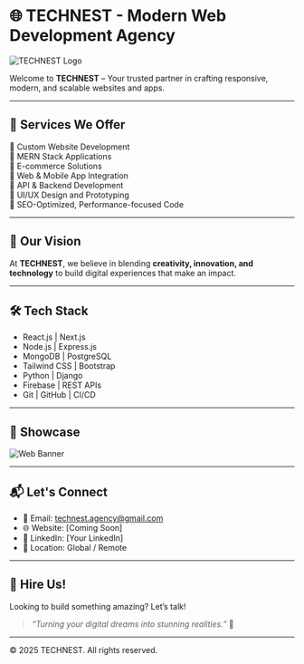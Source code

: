 # 🌐 TECHNEST - Modern Web Development Agency

![TECHNEST Logo](https://img.freepik.com/free-vector/gradient-coding-logo-template_23-2148817993.jpg)

Welcome to **TECHNEST** – Your trusted partner in crafting responsive, modern, and scalable websites and apps.

---

## 🚀 Services We Offer

🔹 Custom Website Development  
🔹 MERN Stack Applications  
🔹 E-commerce Solutions  
🔹 Web & Mobile App Integration  
🔹 API & Backend Development  
🔹 UI/UX Design and Prototyping  
🔹 SEO-Optimized, Performance-focused Code  

---

## 💼 Our Vision

At **TECHNEST**, we believe in blending **creativity, innovation, and technology** to build digital experiences that make an impact.

---

## 🛠️ Tech Stack

- React.js | Next.js
- Node.js | Express.js
- MongoDB | PostgreSQL
- Tailwind CSS | Bootstrap
- Python | Django
- Firebase | REST APIs
- Git | GitHub | CI/CD

---

## 📸 Showcase

![Web Banner](https://img.freepik.com/premium-vector/modern-digital-marketing-agency-organic-wavy-shapes-linkedin-social-media-cover-web-banner-design_31768823.jpg)

---

## 📬 Let's Connect

- 📧 Email: technest.agency@gmail.com  
- 🌐 Website: [Coming Soon]  
- 💼 LinkedIn: [Your LinkedIn]  
- 📍 Location: Global / Remote

---

## 📌 Hire Us!

Looking to build something amazing? Let’s talk!

> _“Turning your digital dreams into stunning realities.”_ 🚀

---

© 2025 TECHNEST. All rights reserved.
